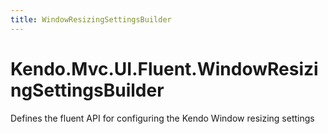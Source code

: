 ```yaml
---
title: WindowResizingSettingsBuilder
---
```


# Kendo.Mvc.UI.Fluent.WindowResizingSettingsBuilder

Defines the fluent API for configuring the Kendo Window resizing settings